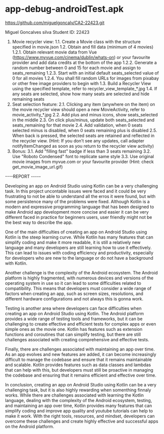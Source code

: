 # app-debug-androidTest.apk

https://github.com/miguelgoncalv/CA2-22423.git

Miguel Goncalves silva 
Student ID: 22423 

1. Movie recycler view:
1.1. Create a Movie class with the structure specified in movie.json
1.2. Obtain and fill data (minimum of 4 movies)
1.2.1. Obtain relevant movie data from Vue (https://www.myvue.com/cinema/dublin/whats-on) or your favourite provider and add data credits at the bottom of the app
1.2.2. Generate a random number between 0 and 15 for each movie and assign to seats_remaining
1.2.3. Start with an initial default seats_selected value of 0 for all movies
1.2.4. You shall fill random URLs for images from pixabay or other free image providers to begin with
1.3. Build a Recycler View using the specified template, refer to recycler_view_template_*.jpg
1.4. If any seats are selected, show how many seats are selected and hide remaining seats
2. Seat selection feature:
2.1. Clicking any item (anywhere on the item) on the movie recycler view should open a new MovieActivity, refer to movie_activity_*.jpg
2.2. Add plus and minus icons, show seats_selected in the middle
2.3. On click plus/minus, update both seats_selected and seats_remaining for that movie
2.4. Add validation, when 0 seats selected minus is disabled, when 0 seats remaining plus is disabled
2.5. When back is pressed, the selected seats are retained and reflected in the recycler view. (Hint: If you don’t see any updates, call adapter notifyItemChanged as soon as you return to the recycler view activity)
3. Bonus:
3.1. Add "filling fast" badge if less than 3 seats remaining
3.2. Use "Roboto Condensed" font to replicate same style
3.3. Use original movie images from myvue.com or your favourite provider (Hint: check get_movie_image_url.gif)

----REPORT -----

Developing an app on Android Studio using Kotlin can be a very challenging task. In this project uncontable issues were faced and it could be very frustrating to not be able to understand all the erros it were found, but with some persistence many of the problems were fixed. Although Kotlin is a modern and expressive programming language that has been designed to make Android app development more concise and easier it can be very different faced in practice for beginners users, user friendly might not be the best way to describe the app.

One of the main difficulties of creating an app on Android Studio using Kotlin is the steep learning curve. While Kotlin has many features that can simplify coding and make it more readable, it is still a relatively new language and many developers are still learning how to use it effectively. This can lead to issues with coding efficiency and productivity, especially for developers who are new to the language or do not have a  background with Kotlin.

Another challenge is the complexity of the Android ecosystem. The Android platform is highly fragmented, with numerous devices and versions of the operating system in use so it can lead to some difficulties related to compatibility. This means that developers must consider a wide range of factors when creating an app, such as screen sizes, resolutions, and different hardware configurations and not always this is gonna work. 

Testing is another area where developers can face difficulties when creating an app on Android Studio using Kotlin. The Android platform provides a wide range of testing tools and frameworks, but it can be challenging to create effective and efficient tests for complex apps or even simple ones as the movie one. Kotlin has features such as extension functions and coroutines that can simplify testing, but there are still challenges associated with creating comprehensive and effective tests.

Finally, there are challenges associated with maintaining an app over time. As an app evolves and new features are added, it can become increasingly difficult to manage the codebase and ensure that it remains maintainable and scalable. Kotlin provides features such as data classes and lambdas that can help with this, but developers must still be proactive in managing the codebase and ensuring that it remains efficient and effective over time.

In conclusion, creating an app on Android Studio using Kotlin can be a very challenging task, but it is also highly rewarding when somenthing finnaly works. While there are challenges associated with learning the Kotlin language, dealing with the complexity of the Android ecosystem, testing, and maintaining an app over time, Kotlin provides many features that can simplify coding and improve app quality and youtube tutorials can help to make it work. With the right tools, resources, and mindset, developers can overcome these challenges and create highly effective and successful apps on the Android platform.
